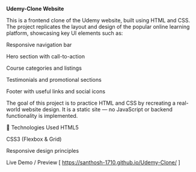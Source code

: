 **Udemy-Clone Website**

This is a frontend clone of the Udemy website, built using HTML and CSS. The project replicates the layout and design of the popular online learning platform, showcasing key UI elements such as:

Responsive navigation bar

Hero section with call-to-action

Course categories and listings

Testimonials and promotional sections

Footer with useful links and social icons

The goal of this project is to practice HTML and CSS by recreating a real-world website design. It is a static site — no JavaScript or backend functionality is implemented.

🚀 Technologies Used
HTML5

CSS3 (Flexbox & Grid)

Responsive design principles

Live Demo / Preview
 [ https://santhosh-1710.github.io/Udemy-Clone/ ]
